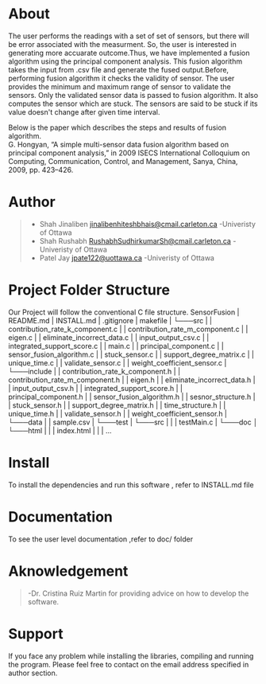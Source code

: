 # About
The user performs the readings with a set of set of sensors, but there will be error associated with the measurment.
So, the user is interested in generating more accuarate outcome.Thus, we have implemented a fusion algorithm using the principal component analysis.
This fusion algorithm takes the input from .csv file and generate the fused output.Before, performing fusion algorithm it checks the validity of sensor.
The user provides the minimum and maximum range of sensor to validate the sensors. Only the validated sensor data is passed to fusion algorithm.
It also computes the sensor which are stuck. The sensors are said to be stuck if its value doesn't change after given time interval.

Below is the paper which describes the steps and results of fusion algorithm.<br>
G. Hongyan, “A simple multi-sensor data fusion algorithm based on principal component analysis,” in 2009 ISECS International Colloquium on Computing, Communication, Control, and Management, Sanya, China, 2009, pp. 423–426.

# Author
> - Shah Jinaliben <jinalibenhiteshbhais@cmail.carleton.ca> -Univeristy of Ottawa
> - Shah Rushabh <RushabhSudhirkumarSh@cmail.carleton.ca> -Univeristy of Ottawa
> - Patel Jay <jpate122@uottawa.ca> -Univeristy of Ottawa

# Project Folder Structure
Our Project will follow the conventional C file structure.
SensorFusion
|   README.md
|   INSTALL.md
|   .gitignore
|   makefile
|
└───src
|   |   contribution_rate_k_component.c
|   |   contribution_rate_m_component.c
|   |   eigen.c
|   |   eliminate_incorrect_data.c
|   |   input_output_csv.c
|   |   integrated_support_score.c
|   |	main.c
|	|	principal_component.c
|	|	sensor_fusion_algorithm.c
|	|	stuck_sensor.c
|	|	support_degree_matrix.c
|	|	unique_time.c
|	|	validate_sensor.c
|	|	weight_coefficient_sensor.c
|
└───include
|   |   contribution_rate_k_component.h
|   |   contribution_rate_m_component.h
|   |   eigen.h
|   |   eliminate_incorrect_data.h
|   |   input_output_csv.h
|   |   integrated_support_score.h
|	|	principal_component.h
|	|	sensor_fusion_algorithm.h
|	|	sesnor_structure.h
|	|	stuck_sensor.h
|	|	support_degree_matrix.h
|	|	time_structure.h
|	|	unique_time.h
|	|	validate_sensor.h
|	|	weight_coefficient_sensor.h
|
└───data
|   |   sample.csv
|
└───test
|	└───src
|	|	|	testMain.c
|
└───doc
│   └───html
|   |   |	index.html
|	|	|	...


# Install
To install the dependencies and run this software , refer to INSTALL.md file

# Documentation
To see the user level documentation ,refer to doc/ folder

# Aknowledgement
> -Dr. Cristina Ruiz Martin for providing advice on how to develop the software.

# Support
If you face any problem while installing the libraries, compiling and running the program.
Please feel free to contact on the email address specified in author section.